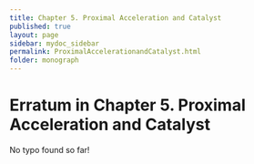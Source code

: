 ```yaml
---
title: Chapter 5. Proximal Acceleration and Catalyst
published: true
layout: page
sidebar: mydoc_sidebar
permalink: ProximalAccelerationandCatalyst.html
folder: monograph
---
```



# Erratum in Chapter 5. Proximal Acceleration and Catalyst

No typo found so far!